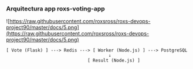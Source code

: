 ### Arquitectura app roxs-voting-app

![https://raw.githubusercontent.com/roxsross/roxs-devops-project90/master/docs/5.png](https://raw.githubusercontent.com/roxsross/roxs-devops-project90/master/docs/5.png)


```
[ Vote (Flask) ] ---> Redis ---> [ Worker (Node.js) ] ---> PostgreSQL
                                       ↓
                               [ Result (Node.js) ]
```
